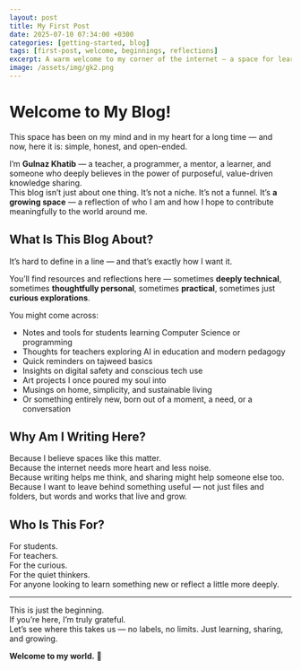 ```yaml
---
layout: post  
title: My First Post  
date: 2025-07-10 07:34:00 +0300  
categories: [getting-started, blog]  
tags: [first-post, welcome, beginnings, reflections]  
excerpt: A warm welcome to my corner of the internet — a space for learning, creating, reflecting, and growing across disciplines.  
image: /assets/img/gk2.png  
---
```


# Welcome to My Blog!

This space has been on my mind and in my heart for a long time — and now, here it is: simple, honest, and open-ended.

I’m **Gulnaz Khatib** — a teacher, a programmer, a mentor, a learner, and someone who deeply believes in the power of purposeful, value-driven knowledge sharing.  
This blog isn’t just about one thing. It’s not a niche. It’s not a funnel. It’s **a growing space** — a reflection of who I am and how I hope to contribute meaningfully to the world around me.

## What Is This Blog About?

It’s hard to define in a line — and that’s exactly how I want it.

You’ll find resources and reflections here — sometimes **deeply technical**, sometimes **thoughtfully personal**, sometimes **practical**, sometimes just **curious explorations**.

You might come across:

- Notes and tools for students learning Computer Science or programming  
- Thoughts for teachers exploring AI in education and modern pedagogy  
- Quick reminders on tajweed basics  
- Insights on digital safety and conscious tech use  
- Art projects I once poured my soul into  
- Musings on home, simplicity, and sustainable living  
- Or something entirely new, born out of a moment, a need, or a conversation

## Why Am I Writing Here?

Because I believe spaces like this matter.  
Because the internet needs more heart and less noise.  
Because writing helps me think, and sharing might help someone else too.  
Because I want to leave behind something useful — not just files and folders, but words and works that live and grow.

## Who Is This For?

For students.  
For teachers.  
For the curious.  
For the quiet thinkers.  
For anyone looking to learn something new or reflect a little more deeply.

---

This is just the beginning.  
If you’re here, I’m truly grateful.  
Let’s see where this takes us — no labels, no limits. Just learning, sharing, and growing.

**Welcome to my world.** 🌿
